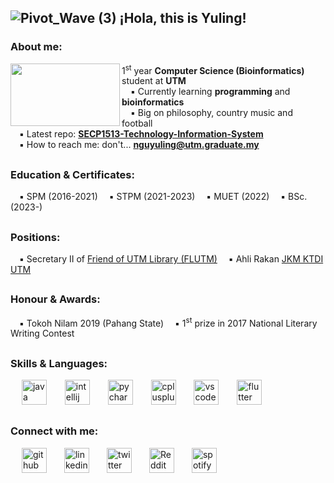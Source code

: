 ## ![Pivot_Wave (3)](https://github.com/nguyuling/nguyuling/assets/150541276/96957f03-22c3-4cb2-9fec-ccb65600456c) ¡Hola, this is Yuling!
### About me:  
<img align="left" width="175" height="100" src="https://github.com/nguyuling/nguyuling/assets/150541276/42b950dd-4b25-484f-afe4-b2543d45efa9">

1<sup>st</sup> year **Computer Science (Bioinformatics)** student at **UTM**  
&emsp;▪‍ Currently learning **programming** and **bioinformatics**   
&emsp;▪ Big on philosophy, country music and football   
&emsp;▪ Latest repo: [**SECP1513-Technology-Information-System**](https://github.com/nguyuling/SECP1513-Assignment)  
&emsp;▪ How to reach me: don't... **nguyuling@utm.graduate.my**  

##

### Education & Certificates:  
&emsp;▪‍ SPM (2016-2021)
&emsp;▪‍ STPM (2021-2023)
&emsp;▪‍ MUET (2022)
&emsp;▪‍ BSc. (2023-) 

##

### Positions:  
&emsp;▪‍ Secretary II of [Friend of UTM Library (FLUTM)](https://library.utm.my/friends-of-the-utm-library/) 
&emsp;▪‍ Ahli Rakan [JKM KTDI UTM](https://studentaffairs.utm.my/ktdi/author/jkmktdi/)  

##

### Honour & Awards:  
&emsp;▪‍ Tokoh Nilam 2019 (Pahang State)
&emsp;▪‍ 1<sup>st</sup> prize in 2017 National Literary Writing Contest


##

### Skills & Languages:  
&emsp;
  <img src="https://cdn.jsdelivr.net/gh/devicons/devicon/icons/java/java-original.svg" height="40" alt="java logo"  />
  <img width="14" />&ensp;
  <img src="https://cdn.jsdelivr.net/gh/devicons/devicon/icons/intellij/intellij-original.svg" height="40" alt="intellij logo"  />
  <img width="14" />&ensp;
  <img src="https://cdn.jsdelivr.net/gh/devicons/devicon/icons/pycharm/pycharm-original.svg" height="40" alt="pycharm logo"  />
  <img width="14" />&ensp;
  <img src="https://cdn.jsdelivr.net/gh/devicons/devicon/icons/cplusplus/cplusplus-original.svg" height="40" alt="cplusplus logo"  />
  <img width="14" />&ensp;
  <img src="https://cdn.jsdelivr.net/gh/devicons/devicon/icons/vscode/vscode-original.svg" height="40" alt="vscode logo"  />
  <img width="14" />&ensp;
  <img src="https://cdn.jsdelivr.net/gh/devicons/devicon/icons/flutter/flutter-original.svg" height="40" alt="flutter logo"  />  

##

### Connect with me:  
&emsp;  [<img src='https://cdn.jsdelivr.net/npm/simple-icons@3.0.1/icons/github.svg' alt='github' height='40'>](https://github.com/nguyuling)&emsp;&emsp;[<img src='https://cdn.jsdelivr.net/npm/simple-icons@3.0.1/icons/linkedin.svg' alt='linkedin' height='40'>](https://www.linkedin.com/in/nguyuling/)&emsp;&emsp;[<img src='https://cdn.jsdelivr.net/npm/simple-icons@3.0.1/icons/twitter.svg' alt='twitter' height='40'>](https://twitter.com/nguyuling)&emsp;&emsp;[<img src='https://cdn.jsdelivr.net/npm/simple-icons@3.0.1/icons/reddit.svg' alt='Reddit' height='40'>](https://www.reddit.com/user/yulingngu)&emsp;&emsp;[<img src='https://cdn.jsdelivr.net/npm/simple-icons@3.0.1/icons/spotify.svg' alt='spotify' height='40'>](https://open.spotify.com/playlist/4liungGWkFPWNp071NkAbl?si=ujCt3Gb2RAOB3QQt8ri4Ng&pi=a-xmYdPBE9Ry2L)  
